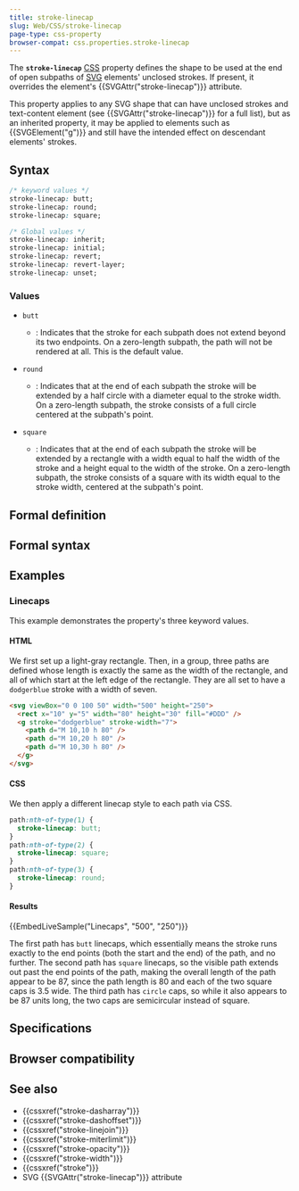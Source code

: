 ```yaml
---
title: stroke-linecap
slug: Web/CSS/stroke-linecap
page-type: css-property
browser-compat: css.properties.stroke-linecap
---
```




The **`stroke-linecap`** [CSS](/Web/CSS) property defines the shape to be used at the end of open subpaths of [SVG](/Web/SVG) elements' unclosed strokes. If present, it overrides the element's {{SVGAttr("stroke-linecap")}} attribute.

This property applies to any SVG shape that can have unclosed strokes and text-content element (see {{SVGAttr("stroke-linecap")}} for a full list), but as an inherited property, it may be applied to elements such as {{SVGElement("g")}} and still have the intended effect on descendant elements' strokes.

## Syntax

```css
/* keyword values */
stroke-linecap: butt;
stroke-linecap: round;
stroke-linecap: square;

/* Global values */
stroke-linecap: inherit;
stroke-linecap: initial;
stroke-linecap: revert;
stroke-linecap: revert-layer;
stroke-linecap: unset;
```

### Values

- `butt`

  - : Indicates that the stroke for each subpath does not extend beyond its two endpoints. On a zero-length subpath, the path will not be rendered at all. This is the default value.

- `round`

  - : Indicates that at the end of each subpath the stroke will be extended by a half circle with a diameter equal to the stroke width. On a zero-length subpath, the stroke consists of a full circle centered at the subpath's point.

- `square`

  - : Indicates that at the end of each subpath the stroke will be extended by a rectangle with a width equal to half the width of the stroke and a height equal to the width of the stroke. On a zero-length subpath, the stroke consists of a square with its width equal to the stroke width, centered at the subpath's point.

## Formal definition



## Formal syntax



## Examples

### Linecaps

This example demonstrates the property's three keyword values.

#### HTML

We first set up a light-gray rectangle. Then, in a group, three paths are defined whose length is exactly the same as the width of the rectangle, and all of which start at the left edge of the rectangle. They are all set to have a `dodgerblue` stroke with a width of seven.

```html
<svg viewBox="0 0 100 50" width="500" height="250">
  <rect x="10" y="5" width="80" height="30" fill="#DDD" />
  <g stroke="dodgerblue" stroke-width="7">
    <path d="M 10,10 h 80" />
    <path d="M 10,20 h 80" />
    <path d="M 10,30 h 80" />
  </g>
</svg>
```

#### CSS

We then apply a different linecap style to each path via CSS.

```css
path:nth-of-type(1) {
  stroke-linecap: butt;
}
path:nth-of-type(2) {
  stroke-linecap: square;
}
path:nth-of-type(3) {
  stroke-linecap: round;
}
```

#### Results

{{EmbedLiveSample("Linecaps", "500", "250")}}

The first path has `butt` linecaps, which essentially means the stroke runs exactly to the end points (both the start and the end) of the path, and no further. The second path has `square` linecaps, so the visible path extends out past the end points of the path, making the overall length of the path appear to be 87, since the path length is 80 and each of the two square caps is 3.5 wide. The third path has `circle` caps, so while it also appears to be 87 units long, the two caps are semicircular instead of square.

## Specifications



## Browser compatibility



## See also

- {{cssxref("stroke-dasharray")}}
- {{cssxref("stroke-dashoffset")}}
- {{cssxref("stroke-linejoin")}}
- {{cssxref("stroke-miterlimit")}}
- {{cssxref("stroke-opacity")}}
- {{cssxref("stroke-width")}}
- {{cssxref("stroke")}}
- SVG {{SVGAttr("stroke-linecap")}} attribute
